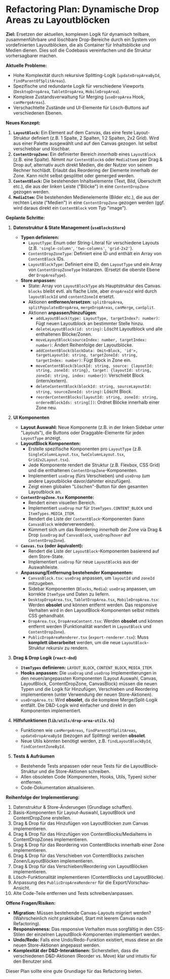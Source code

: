 # Refactoring Plan: Dynamische Drop Areas zu Layoutblöcken

**Ziel:** Ersetzen der aktuellen, komplexen Logik für dynamisch teilbare, zusammenführbare und löschbare Drop-Bereiche durch ein System von vordefinierten Layoutblöcken, die als Container für Inhaltsblöcke und Medien dienen. Dies soll die Codebasis vereinfachen und die Struktur vorhersagbarer machen.

**Aktuelle Probleme:**

- Hohe Komplexität durch rekursive Splitting-Logik (`updateDropAreaById`, `findParentOfSplitAreas`).
- Spezifische und redundante Logik für verschiedene Viewports (`DesktopDropArea`, `TabletDropArea`, `MobileDropArea`).
- Komplexe Zustandsverwaltung für Merging (`useDropArea` Hook, `canMergeAreas`).
- Verschachtelte Zustände und UI-Elemente für Lösch-Buttons auf verschiedenen Ebenen.

**Neues Konzept:**

1.  **`LayoutBlock`:** Ein Element auf dem Canvas, das eine feste Layout-Struktur definiert (z.B. 1 Spalte, 2 Spalten, 1:2 Spalten, 2x2 Grid). Wird aus einer Palette ausgewählt und auf den Canvas gezogen. Ist selbst verschiebbar und löschbar.
2.  **`ContentDropZone`:** Ein definierter Bereich _innerhalb_ eines `LayoutBlock` (z.B. eine Spalte). Nimmt _nur_ `ContentBlock`s oder `MediaItem`s per Drag & Drop auf, alternativ auch direkt Medien, die der Nutzer von seinem Rechner hochlädt. Erlaubt das Reordering der Elemente innerhalb der Zone. Kann nicht selbst gesplittet oder gemerged werden.
3.  **`ContentBlock`:** Die bestehenden Inhaltselemente (Text, Bild, Überschrift etc.), die aus der linken Leiste ("Blöcke") in eine `ContentDropZone` gezogen werden.
4.  **`MediaItem`:** Die bestehenden Medienelemente (Bilder etc.), die aus der rechten Leiste ("Medien") in eine `ContentDropZone` gezogen werden (ggf. wird daraus direkt ein `ContentBlock` vom Typ "image").

**Geplante Schritte:**

1.  **Datenstruktur & State Management (`useBlocksStore`)**

    - **Typen definieren:**
      - `LayoutType`: Enum oder String-Literal für verschiedene Layouts (z.B. `'single-column'`, `'two-columns'`, `'grid-2x2'`).
      - `ContentDropZoneType`: Definiert eine ID und enthält ein Array von `ContentBlock` IDs.
      - `LayoutBlockType`: Definiert eine ID, den `LayoutType` und ein Array von `ContentDropZoneType` Instanzen. (Ersetzt die oberste Ebene der `DropAreaType`).
    - **Store anpassen:**
      - State: Array von `LayoutBlockType` als Hauptstruktur des Canvas. `blocks` bleibt evtl. als flache Liste, aber `dropAreaId` wird durch `layoutBlockId` und `contentZoneId` ersetzt.
      - Aktionen **entfernen/ersetzen**: `splitDropArea`, `splitPopulatedDropArea`, `mergeDropAreas`, `canMerge`, `canSplit`.
      - Aktionen **anpassen/hinzufügen**:
        - `addLayoutBlock(type: LayoutType, targetIndex?: number)`: Fügt neuen Layoutblock an bestimmter Stelle hinzu.
        - `deleteLayoutBlock(id: string)`: Löscht Layoutblock und alle enthaltenen Blöcke/Zonen.
        - `moveLayoutBlock(sourceIndex: number, targetIndex: number)`: Ändert Reihenfolge der Layoutblöcke.
        - `addContentBlock(blockData: Omit<Block, 'id'>, targetLayoutId: string, targetZoneId: string, targetIndex: number)`: Fügt Block in Zone ein.
        - `moveContentBlock(blockId: string, source: {layoutId: string, zoneId: string}, target: {layoutId: string, zoneId: string, index: number})`: Verschiebt Block (intern/extern).
        - `deleteContentBlock(blockId: string, sourceLayoutId: string, sourceZoneId: string)`: Löscht Block.
        - `reorderContentBlocks(layoutId: string, zoneId: string, orderedBlockIds: string[])`: Ordnet Blöcke innerhalb einer Zone neu.

2.  **UI Komponenten**

    - **Layout Auswahl:** Neue Komponente (z.B. in der linken Sidebar unter "Layouts"), die Buttons oder Draggable-Elemente für jeden `LayoutType` anzeigt.
    - **LayoutBlock Komponenten:**
      - Erstelle spezifische Komponenten pro `LayoutType` (z.B. `SingleColumnLayout.tsx`, `TwoColumnLayout.tsx`, `Grid2x2Layout.tsx`).
      - Jede Komponente rendert die Struktur (z.B. Flexbox, CSS Grid) und die enthaltenen `ContentDropZone`-Komponenten.
      - Implementiert `useDrag` (fürs Verschieben) und `useDrop` (um andere Layoutblöcke davor/dahinter einzufügen).
      - Zeigt einen globalen "Löschen"-Button für den gesamten Layoutblock an.
    - **`ContentDropZone.tsx` Komponente:**
      - Rendert einen visuellen Bereich.
      - Implementiert `useDrop` nur für `ItemTypes.CONTENT_BLOCK` und `ItemTypes.MEDIA_ITEM`.
      - Rendert die Liste der `ContentBlock`-Komponenten (kann `CanvasBlock` wiederverwenden).
      - Kümmert sich um das Reordering _innerhalb_ der Zone via Drag & Drop (`useDrag` auf `CanvasBlock`, `useDrop`/`hover` auf `ContentDropZone`).
    - **`Canvas.tsx` (oder äquivalent):**
      - Rendert die Liste der `LayoutBlock`-Komponenten basierend auf dem Store-State.
      - Implementiert `useDrop` für neue `LayoutBlock`s aus der Auswahlleiste.
    - **Anpassung/Entfernung bestehender Komponenten:**
      - `CanvasBlock.tsx`: `useDrag` anpassen, um `layoutId` und `zoneId` mitzugeben.
      - Sidebar Komponenten (`Blocks`, `Media`): `useDrag` anpassen, um korrekte `ItemType` und Daten zu liefern.
      - `DesktopDropArea.tsx`, `TabletDropArea.tsx`, `MobileDropArea.tsx`: Werden **obsolet** und können entfernt werden. Das responsive Verhalten wird in den LayoutBlock-Komponenten selbst mittels CSS gehandhabt.
      - `DropArea.tsx`, `DropAreaContent.tsx`: Werden **obsolet** und können entfernt werden (Funktionalität wandert in `LayoutBlock` und `ContentDropZone`).
      - `PublicDropAreaRenderer.tsx` (`export-renderer.tsx`): Muss **komplett überarbeitet** werden, um die neue `LayoutBlock`-Struktur rekursiv zu rendern.

3.  **Drag & Drop Logik (`react-dnd`)**

    - **`ItemTypes` definieren:** `LAYOUT_BLOCK`, `CONTENT_BLOCK`, `MEDIA_ITEM`.
    - **Hooks anpassen:** Die `useDrag` und `useDrop` Implementierungen in den neuen/angepassten Komponenten (Layout Auswahl, Canvas, LayoutBlock, ContentDropZone, CanvasBlock) müssen die neuen Typen und die Logik für Hinzufügen, Verschieben und Reordering implementieren (unter Verwendung der neuen Store-Aktionen).
    - `useDropArea.ts`: Wird **obsolet**, da die komplexe Merge/Split-Logik entfällt. Die D&D-Logik wird einfacher und direkt in den Komponenten implementiert.

4.  **Hilfsfunktionen (`lib/utils/drop-area-utils.ts`)**

    - Funktionen wie `canMergeAreas`, `findParentOfSplitAreas`, `updateDropAreaById` (bezogen auf Splitting) werden **obsolet**.
    - Neue Utils könnten benötigt werden, z.B. `findLayoutBlockById`, `findContentZoneById`.

5.  **Tests & Aufräumen**
    - Bestehende Tests anpassen oder neue Tests für die LayoutBlock-Struktur und die Store-Aktionen schreiben.
    - Allen obsoleten Code (Komponenten, Hooks, Utils, Typen) sicher entfernen.
    - Code-Dokumentation aktualisieren.

**Reihenfolge der Implementierung:**

1.  Datenstruktur & Store-Änderungen (Grundlage schaffen).
2.  Basis-Komponenten für Layout-Auswahl, LayoutBlock und ContentDropZone erstellen.
3.  Drag & Drop für das Hinzufügen von LayoutBlöcken zum Canvas implementieren.
4.  Drag & Drop für das Hinzufügen von ContentBlocks/MediaItems in ContentDropZones implementieren.
5.  Drag & Drop für das Reordering von ContentBlocks innerhalb einer Zone implementieren.
6.  Drag & Drop für das Verschieben von ContentBlocks zwischen Zonen/LayoutBlöcken implementieren.
7.  Drag & Drop für das Verschieben/Reordering von LayoutBlöcken implementieren.
8.  Lösch-Funktionalität implementieren (ContentBlocks und LayoutBlöcke).
9.  Anpassung des `PublicDropAreaRenderer` für die Export/Vorschau-Ansicht.
10. Alte Code-Teile entfernen und Tests schreiben/anpassen.

**Offene Fragen/Risiken:**

- **Migration:** Müssen bestehende Canvas-Layouts migriert werden? (Wahrscheinlich nicht praktikabel, Start mit leerem Canvas nach Refactoring).
- **Responsiveness:** Das responsive Verhalten muss sorgfältig in den CSS-Stilen der einzelnen LayoutBlock-Komponenten implementiert werden.
- **Undo/Redo:** Falls eine Undo/Redo-Funktion existiert, muss diese an die neuen Store-Aktionen angepasst werden.
- **Komplexität der D&D-Interaktionen:** Sicherstellen, dass die verschiedenen D&D-Aktionen (Reorder vs. Move) klar und intuitiv für den Benutzer sind.

Dieser Plan sollte eine gute Grundlage für das Refactoring bieten.
